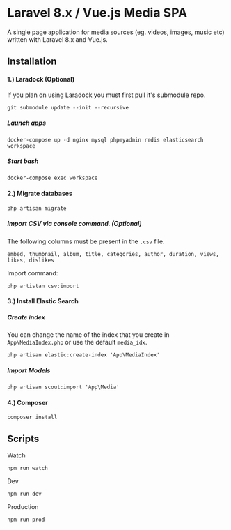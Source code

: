 # Laravel 8.x / Vue.js Media SPA
A single page application for media sources (eg. videos, images, music etc) written with Laravel 8.x and Vue.js.

## Installation
#### 1.) Laradock (Optional)
If you plan on using Laradock you must first pull it's submodule repo.
 
`git submodule update --init --recursive`
 
##### Launch apps
 `docker-compose up -d nginx mysql phpmyadmin redis elasticsearch workspace`

##### Start bash
`docker-compose exec workspace`

#### 2.) Migrate databases
`php artisan migrate`
 
##### Import CSV via console command. (Optional)
The following columns must be present in the `.csv` file.

`embed, thumbnail, album, title, categories, author, duration, views, likes, dislikes`

Import command: 

`php artistan csv:import`

#### 3.) Install Elastic Search
##### Create index
You can change the name of the index that you create in `App\MediaIndex.php` or use the default `media_idx`.

`php artisan elastic:create-index 'App\MediaIndex'`

##### Import Models
`php artisan scout:import 'App\Media'`

#### 4.) Composer
`composer install`

## Scripts

Watch

`npm run watch`

Dev

`npm run dev`

Production

`npm run prod`
